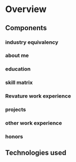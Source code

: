 # Overview

## Components

### industry equivalency

### about me


### education


### skill matrix


### Revature work experience


### projects


### other work experience


### honors

## Technologies used